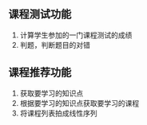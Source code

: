 ## 课程测试功能
1. 计算学生参加的一门课程测试的成绩
2. 判题，判断题目的对错


## 课程推荐功能
1. 获取要学习的知识点
2. 根据要学习的知识点获取要学习的课程
3. 将课程列表拍成线性序列













